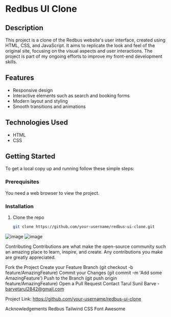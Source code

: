 # Redbus UI Clone

## Description
This project is a clone of the Redbus website's user interface, created using HTML, CSS, and JavaScript. It aims to replicate the look and feel of the original site, focusing on the visual aspects and user interactions. The project is part of my ongoing efforts to improve my front-end development skills.

## Features
- Responsive design
- Interactive elements such as search and booking forms
- Modern layout and styling
- Smooth transitions and animations

## Technologies Used
- HTML
- CSS

## Getting Started
To get a local copy up and running follow these simple steps:

### Prerequisites
You need a web browser to view the project.

### Installation
1. Clone the repo
   ```sh
   git clone https://github.com/your-username/redbus-ui-clone.git
![image](https://github.com/user-attachments/assets/14325534-a4a5-4471-afdf-dea8581da590)
![image](https://github.com/user-attachments/assets/aa267ec4-6b0f-41b9-a8c7-9dd13e5a0637)

Contributing
Contributions are what make the open-source community such an amazing place to learn, inspire, and create. Any contributions you make are greatly appreciated.

Fork the Project
Create your Feature Branch (git checkout -b feature/AmazingFeature)
Commit your Changes (git commit -m 'Add some AmazingFeature')
Push to the Branch (git push origin feature/AmazingFeature)
Open a Pull Request
Contact
Tarul Sunil Barve - barvetarul2842@gmail.com

Project Link: https://github.com/your-username/redbus-ui-clone

Acknowledgements
Redbus
Tailwind CSS
Font Awesome
